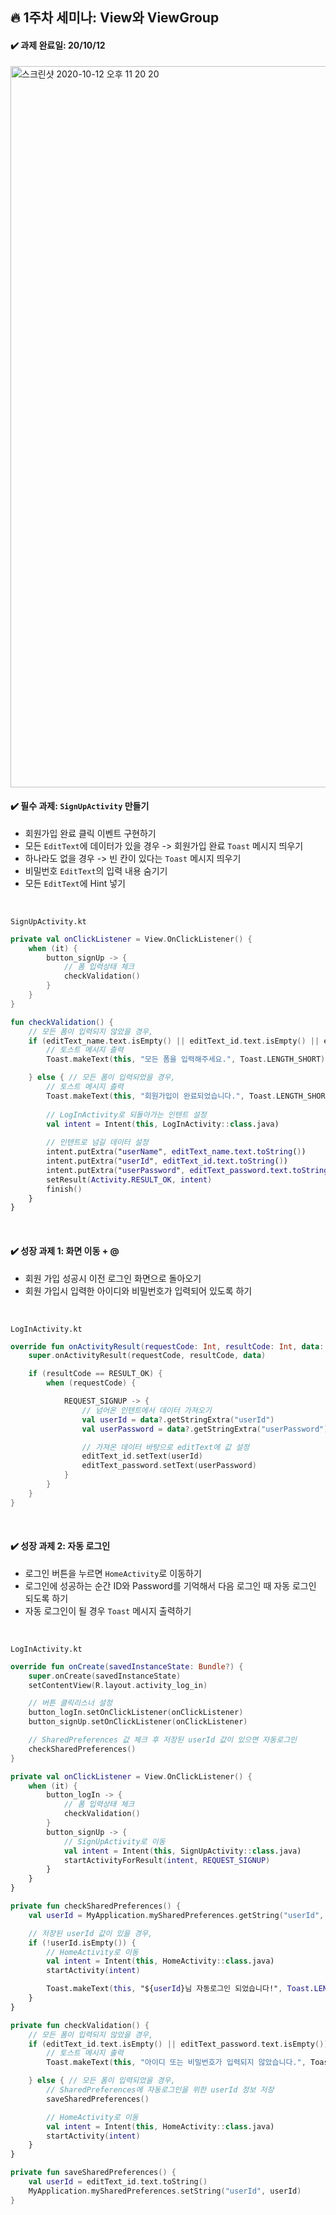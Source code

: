 ## :fire: 1주차 세미나: View와 ViewGroup
#### :heavy_check_mark: 과제 완료일: 20/10/12
<img width="1154" alt="스크린샷 2020-10-12 오후 11 20 20" src="https://user-images.githubusercontent.com/47806943/95757010-872d4d00-0ce1-11eb-920b-1a9b09779a53.png">

#### :heavy_check_mark: 필수 과제: `SignUpActivity` 만들기
* 회원가입 완료 클릭 이벤트 구현하기
* 모든 `EditText`에 데이터가 있을 경우 -> 회원가입 완료 `Toast` 메시지 띄우기
* 하나라도 없을 경우 -> 빈 칸이 있다는 `Toast` 메시지 띄우기
* 비밀번호 `EditText`의 입력 내용 숨기기
* 모든 `EditText`에 Hint 넣기
<br>

`SignUpActivity.kt`
```kotlin
private val onClickListener = View.OnClickListener() {
    when (it) {
        button_signUp -> {
            // 폼 입력상태 체크
            checkValidation()
        }
    }
}

fun checkValidation() {
    // 모든 폼이 입력되지 않았을 경우,
    if (editText_name.text.isEmpty() || editText_id.text.isEmpty() || editText_password.text.isEmpty()) {
        // 토스트 메시지 츨력
        Toast.makeText(this, "모든 폼을 입력해주세요.", Toast.LENGTH_SHORT).show()

    } else { // 모든 폼이 입력되었을 경우,
        // 토스트 메시지 츨력
        Toast.makeText(this, "회원가입이 완료되었습니다.", Toast.LENGTH_SHORT).show()
        
        // LogInActivity로 되돌아가는 인텐트 설정
        val intent = Intent(this, LogInActivity::class.java)
        
        // 인텐트로 넘길 데이터 설정
        intent.putExtra("userName", editText_name.text.toString())
        intent.putExtra("userId", editText_id.text.toString())
        intent.putExtra("userPassword", editText_password.text.toString())
        setResult(Activity.RESULT_OK, intent)
        finish()
    }
}
```
<br>

#### :heavy_check_mark: 성장 과제 1: 화면 이동 + @
* 회원 가입 성공시 이전 로그인 화면으로 돌아오기
* 회원 가입시 입력한 아이디와 비밀번호가 입력되어 있도록 하기
<br>

`LogInActivity.kt`
```kotlin
override fun onActivityResult(requestCode: Int, resultCode: Int, data: Intent?) {
    super.onActivityResult(requestCode, resultCode, data)

    if (resultCode == RESULT_OK) {
        when (requestCode) {

            REQUEST_SIGNUP -> {
                // 넘어온 인텐트에서 데이터 가져오기
                val userId = data?.getStringExtra("userId")
                val userPassword = data?.getStringExtra("userPassword")

                // 가져온 데이터 바탕으로 editText에 값 설정
                editText_id.setText(userId)
                editText_password.setText(userPassword)
            }
        }
    }
}
```
<br>

#### :heavy_check_mark: 성장 과제 2: 자동 로그인
* 로그인 버튼을 누르면 `HomeActivity`로 이동하기
* 로그인에 성공하는 순간 ID와 Password를 기억해서 다음 로그인 때 자동 로그인 되도록 하기
* 자동 로그인이 될 경우 `Toast` 메시지 출력하기
<br>

`LogInActivity.kt`
```kotlin
override fun onCreate(savedInstanceState: Bundle?) {
    super.onCreate(savedInstanceState)
    setContentView(R.layout.activity_log_in)

    // 버튼 클릭리스너 설정
    button_logIn.setOnClickListener(onClickListener)
    button_signUp.setOnClickListener(onClickListener)

    // SharedPreferences 값 체크 후 저장된 userId 값이 있으면 자동로그인
    checkSharedPreferences()
}

private val onClickListener = View.OnClickListener() {
    when (it) {
        button_logIn -> {
            // 폼 입력상태 체크
            checkValidation()
        }
        button_signUp -> {
            // SignUpActivity로 이동
            val intent = Intent(this, SignUpActivity::class.java)
            startActivityForResult(intent, REQUEST_SIGNUP)
        }
    }
}

private fun checkSharedPreferences() {
    val userId = MyApplication.mySharedPreferences.getString("userId", "")

    // 저장된 userId 값이 있을 경우,
    if (!userId.isEmpty()) {
        // HomeActivity로 이동
        val intent = Intent(this, HomeActivity::class.java)
        startActivity(intent)

        Toast.makeText(this, "${userId}님 자동로그인 되었습니다!", Toast.LENGTH_SHORT).show()
    }
}

private fun checkValidation() {
    // 모든 폼이 입력되지 않았을 경우,
    if (editText_id.text.isEmpty() || editText_password.text.isEmpty()) {
        // 토스트 메시지 출력
        Toast.makeText(this, "아이디 또는 비밀번호가 입력되지 않았습니다.", Toast.LENGTH_SHORT).show()

    } else { // 모든 폼이 입력되었을 경우,
        // SharedPreferences에 자동로그인을 위한 userId 정보 저장
        saveSharedPreferences()

        // HomeActivity로 이동
        val intent = Intent(this, HomeActivity::class.java)
        startActivity(intent)
    }
}

private fun saveSharedPreferences() {
    val userId = editText_id.text.toString()
    MyApplication.mySharedPreferences.setString("userId", userId)
}
```
<br>
